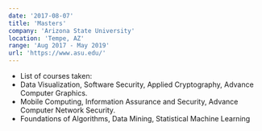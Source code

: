 ```yaml
---
date: '2017-08-07'
title: 'Masters'
company: 'Arizona State University'
location: 'Tempe, AZ'
range: 'Aug 2017 - May 2019'
url: 'https://www.asu.edu/'
---
```


- List of courses taken:
- Data Visualization, Software Security, Applied Cryptography, Advance Computer Graphics.
- Mobile Computing, Information Assurance and Security, Advance Computer Network Security.
- Foundations of Algorithms, Data Mining, Statistical Machine Learning
